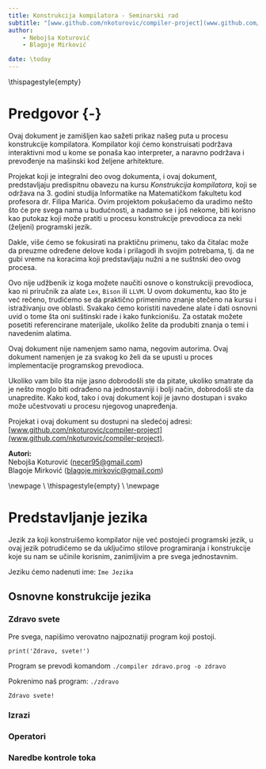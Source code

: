 ```yaml
---
title: Konstrukcija kompilatora - Seminarski rad
subtitle: "[www.github.com/nkoturovic/compiler-project](www.github.com/nkoturovic/compiler-project)"
author: 
    - Nebojša Koturović  
    - Blagoje Mirković

date: \today
---
```


\thispagestyle{empty}

# Predgovor {-}

Ovaj dokument je zamišljen kao sažeti prikaz našeg puta u procesu konstrukcije kompilatora. Kompilator koji ćemo konstruisati podržava interaktivni mod u kome se ponaša kao interpreter, a naravno podržava i prevođenje na mašinski kod željene arhitekture.


Projekat koji je integralni deo ovog dokumenta, i ovaj dokument, predstavljaju predispitnu obavezu na kursu *Konstrukcija kompilatora*, koji se održava na 3. godini studija Informatike na Matematičkom fakultetu kod profesora dr. Filipa Marića. Ovim projektom pokušaćemo da uradimo nešto što će pre svega nama u budućnosti, a nadamo se i još nekome, biti korisno kao putokaz koji može pratiti u procesu konstrukcije prevodioca za neki (željeni) programski jezik.


Dakle, više ćemo se fokusirati na praktičnu primenu, tako da čitalac može da preuzme određene delove koda i prilagodi ih svojim potrebama, tj. da ne gubi vreme na koracima koji predstavljaju nužni a ne suštnski deo ovog procesa.


Ovo nije udžbenik iz koga možete naučiti osnove o konstrukciji prevodioca, kao ni priručnik za alate `Lex`, `Bison` ili `LLVM`. U ovom dokumentu, kao što je već rečeno, trudićemo se da praktično primenimo znanje stečeno na kursu i istraživanju ove oblasti. Svakako ćemo koristiti navedene alate i dati osnovni uvid o tome šta oni suštinski rade i kako funkcionišu. Za ostatak možete posetiti referencirane materijale, ukoliko želite da produbiti znanja o temi i navedenim alatima. 


 Ovaj dokument nije namenjem samo nama, negovim autorima. Ovaj dokument namenjen je za svakog ko želi da se upusti u proces implementacije programskog prevodioca.


Ukoliko vam bilo šta nije jasno dobrodošli ste da pitate, ukoliko smatrate da je nešto moglo biti odrađeno na jednostavniji i bolji način, dobrodošli ste da unapredite. Kako kod, tako i ovaj dokument koji je javno dostupan i svako može učestvovati u procesu njegovog unapređenja.


Projekat i ovaj dokument su dostupni na sledećoj adresi:  
[www.github.com/nkoturovic/compiler-project](www.github.com/nkoturovic/compiler-project).


**Autori:**  
Nebojša Koturović (<necer95@gmail.com>)  
Blagoje Mirković (<blagoje.mirkovic@gmail.com>)


\newpage \ \thispagestyle{empty} \ \newpage

# Predstavljanje jezika

Jezik za koji konstruišemo kompilator nije već postojeći programski jezik, u ovaj jezik potrudićemo se da uključimo stilove programiranja i konstrukcije koje su nam se učinile korisnim, zanimljivim a pre svega jednostavnim.

Jeziku ćemo nadenuti ime: `Ime Jezika` 

## Osnovne konstrukcije jezika

### Zdravo svete

Pre svega, napišimo verovatno najpoznatiji program koji postoji.
```
print('Zdravo, svete!')
```
Program se prevodi komandom `./compiler zdravo.prog -o zdravo`

Pokrenimo naš program: `./zdravo`
```
Zdravo svete!
```

### Izrazi

### Operatori

### Naredbe kontrole toka
